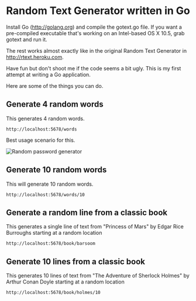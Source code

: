 # Random Text Generator written in Go

Install Go (http://golang.org) and compile the gotext.go file. If you want a pre-compiled executable that's working on an Intel-based OS X 10.5, grab gotext and run it.

The rest works almost exactly like in the original Random Text Generator in http://rtext.heroku.com.

Have fun but don't shoot me if the code seems a bit ugly. This is my first attempt at writing a Go application.

Here are some of the things you can do.

## Generate 4 random words

This generates 4 random words. 

    http://localhost:5678/words

Best usage scenario for this.

![Random password generator](http://imgs.xkcd.com/comics/password_strength.png)

## Generate 10 random words

This will generate 10 random words.

    http://localhost:5678/words/10
    

## Generate a random line from a classic book

This generates a single line of text from "Princess of Mars" by Edgar Rice Burroughs starting at a random location

    http://localhost:5678/book/barsoom

## Generate 10 lines from a classic book

This generates 10 lines of text from "The Adventure of Sherlock Holmes" by Arthur Conan Doyle starting at a random location

    http://localhost:5678/book/holmes/10
